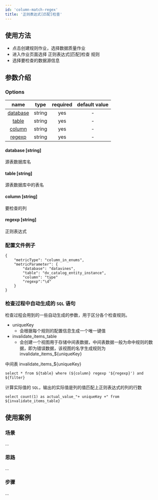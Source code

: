```yaml
---
id: 'column-match-regex'
title: '正则表达式[匹配]检查'
---
```

## 使用方法
- 点击创建规则作业，选择数据质量作业
- 进入作业页面选择 正则表达式[匹配]检查 规则
- 选择要检查的数据源信息

## 参数介绍
### Options

|             name             |  type  |  required  | default value |
|:----------------------------:|:------:|:----------:|:-------------:|
| [database](#database-string) | string |    yes     |       -       |
|    [table](#table-string)    | string |    yes     |       -       |
|   [column](#column-string)   | string |    yes     |       -       |
|   [regexp](#regexp-string)   | string |    yes     |       -       |

#### database [string]
源表数据库名
#### table [string]
源表数据库中的表名
#### column [string]
要检查的列
#### regexp [string]
正则表达式

### 配置文件例子
```
{
    "metricType": "column_in_enums",
    "metricParameter": {
        "database": "datavines",
        "table": "dv_catalog_entity_instance",
        "column": "type"
        "regexp":"\d"
    }
}
```

### 检查过程中自动生成的 `SQL` 语句

检查过程会用到的一些自动生成的参数，用于区分各个检查规则。
- uniqueKey
    - 会根据每个规则的配置信息生成一个唯一键值
- invalidate_items_table
    - 会创建一个视图用于存储中间表数据，中间表数据一般为命中规则的数据，即为错误数据，该视图的名字生成规则为 invalidate_items_${uniqueKey}

中间表 invalidate_items_${uniqueKey}
```
select * from ${table} where (${column} regexp '${regexp}') and ${filter}
```
计算实际值的 `SQL`，输出的实际值是列的值匹配上正则表达式的列的行数
```
select count(1) as actual_value_"+ uniqueKey +" from ${invalidate_items_table}
```

## 使用案例

### 场景
...

### 思路
...

### 步骤
...